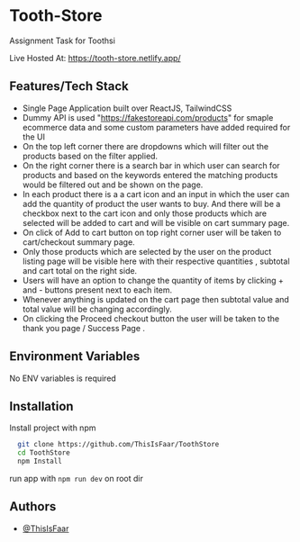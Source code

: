 # Tooth-Store

Assignment Task for Toothsi

Live Hosted At: https://tooth-store.netlify.app/

## Features/Tech Stack

- Single Page Application built over ReactJS, TailwindCSS
- Dummy API is used "https://fakestoreapi.com/products" for smaple ecommerce data and some custom parameters have added required for the UI
- On the top left corner there are dropdowns which will filter out the products based on the filter applied.
- On the right corner there is a search bar in which user can search for products and based on the keywords entered the matching products would be filtered out and be shown on the page.
- In each product there is a a cart icon and an input in which the user can add the quantity of product the user wants to buy. And there will be a checkbox next to the cart icon and only those products which are selected will be added to cart and will be visible on cart summary page.
- On click of Add to cart button on top right corner user will be taken to cart/checkout summary page.
- Only those products which are selected by the user on the product listing page will be visible here with their respective quantities , subtotal and cart total on the right side.
- Users will have an option to change the quantity of items by clicking + and - buttons present next to each item.
- Whenever anything is updated on the cart page then subtotal value and total value will be changing accordingly.
- On clicking the Proceed checkout button the user will be taken to the thank you page / Success Page .

## Environment Variables

No ENV variables is required

## Installation

Install project with npm

```bash
  git clone https://github.com/ThisIsFaar/ToothStore
  cd ToothStore
  npm Install
```

run app with `npm run dev` on root dir

## Authors

- [@ThisIsFaar](https://www.github.com/thisisfaar)
